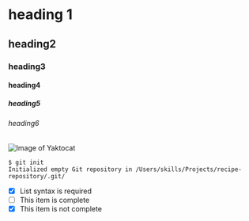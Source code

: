 # heading 1
## heading2
### heading3
#### heading4
##### heading5
###### heading6


![Image of Yaktocat](https://octodex.github.com/images/yaktocat.png)

```
$ git init
Initialized empty Git repository in /Users/skills/Projects/recipe-repository/.git/
```

- [x] List syntax is required
- [ ] This item is complete
- [x] This item is not complete
